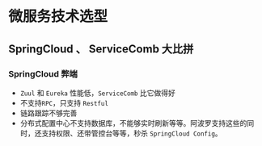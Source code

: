 # 微服务技术选型

## SpringCloud 、 ServiceComb 大比拼

### SpringCloud 弊端

- `Zuul` 和 `Eureka` 性能低，`ServiceComb` 比它做得好
- 不支持`RPC`，只支持 `Restful`
- 链路跟踪不够完善
- 分布式配置中心不支持数据库，不能够实时刷新等等。阿波罗支持这些的同时，还支持权限、还带管控台等等，秒杀 `SpringCloud Config`。
